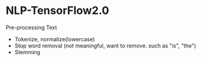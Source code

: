 # NLP-TensorFlow2.0
Pre-processing Text

  - Tokenize, normalize(lowercase)
  - Stop word removal (not meaningful, want to remove. such as "is", "the")
  - Stemming
